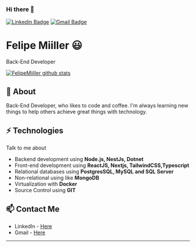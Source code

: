 ### Hi there 👋
[![Linkedin Badge](https://img.shields.io/badge/-FelipeMiiller-blue?style=flat-square&logo=Linkedin&logoColor=white&link=https://www.linkedin.com/in/felipe-miiller-45b1a891/)](https://www.linkedin.com/in/felipe-miiller-45b1a891/)
[![Gmail Badge](https://img.shields.io/badge/-felipemiillerr@gmail.com-c14438?style=flat-square&logo=Gmail&logoColor=white&link=mailto:felipemiillerr@gmail.com)](mailto:felipemiillerr@gmail.com)

# Felipe Miiller 😃
Back-End Developer

[![FelipeMiiller github stats](https://github-readme-stats.vercel.app/api?username=FelipeMiiller&show_icons=true&theme=radical)](https://github.com/FelipeMiiller)

## 🧐 About
Back-End Developer, who likes to code and coffee. I'm always learning new things to help others achieve great things with technology.

## ⚡ Technologies
Talk to me about
- Backend development using **Node.js, NestJs, Dotnet**
- Front-end development using **ReactJS, Nextjs, TailwindCSS,Typescript**
- Relational databases using **PostgresSQL, MySQL and SQL Server**
- Non-relational using like **MongoDB**
- Virtualization with **Docker**
- Source Control using **GIT**


## 📫 Contact Me
- LinkedIn - [Here](https://www.linkedin.com/in/felipe-miiller-45b1a891/)
- Gmail - [Here](mailto:felipemiillerr@gmail.com)
---
